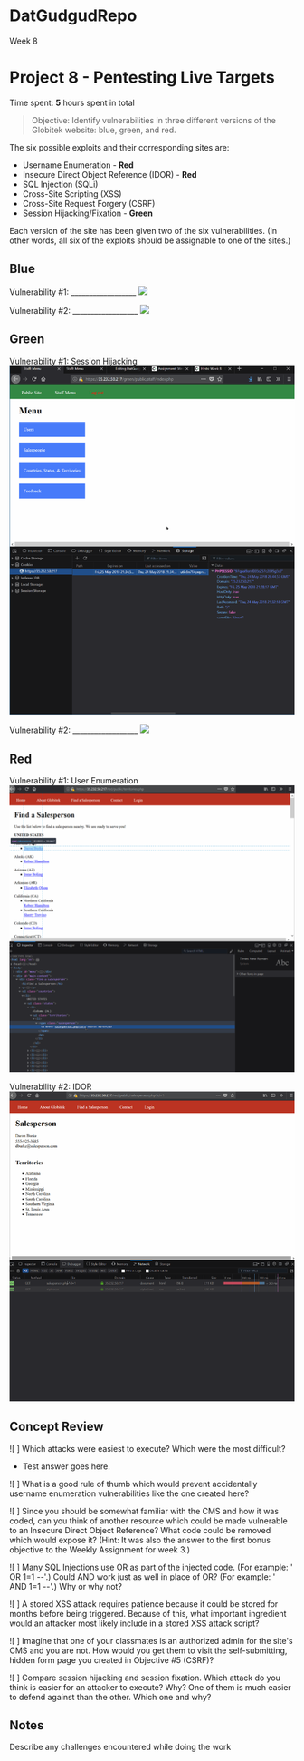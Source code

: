 # DatGudgudRepo
Week 8
# Project 8 - Pentesting Live Targets

Time spent: **5** hours spent in total

> Objective: Identify vulnerabilities in three different versions of the Globitek website: blue, green, and red.

The six possible exploits and their corresponding sites are:
* Username Enumeration - **Red**
* Insecure Direct Object Reference (IDOR) - **Red**
* SQL Injection (SQLi)
* Cross-Site Scripting (XSS)
* Cross-Site Request Forgery (CSRF)
* Session Hijacking/Fixation - **Green**

Each version of the site has been given two of the six vulnerabilities. (In other words, all six of the exploits should be assignable to one of the sites.)

## Blue

Vulnerability #1: __________________
![](https://raw.githubusercontent.com/trezzan/DatGudgudRepo/master/BlueSOMETHING.gif)

Vulnerability #2: __________________
![](https://raw.githubusercontent.com/trezzan/DatGudgudRepo/master/BlueSOMETHING.gif)


## Green

Vulnerability #1: Session Hijacking
![](https://raw.githubusercontent.com/trezzan/DatGudgudRepo/master/GreenHijack.gif)


Vulnerability #2: __________________
![](https://raw.githubusercontent.com/trezzan/DatGudgudRepo/master/GreenSOMETHING.gif)

## Red

Vulnerability #1: User Enumeration
![](https://raw.githubusercontent.com/trezzan/DatGudgudRepo/master/RedEnum.gif)

Vulnerability #2: IDOR
![](https://raw.githubusercontent.com/trezzan/DatGudgudRepo/master/RedIdor.gif)

## Concept Review

![ ] Which attacks were easiest to execute? Which were the most difficult?
* Test answer goes here. 

 ![ ] What is a good rule of thumb which would prevent accidentally username enumeration vulnerabilities like the one created here?

![ ] Since you should be somewhat familiar with the CMS and how it was coded, can you think of another resource which could be made vulnerable to an Insecure Direct Object Reference? What code could be removed which would expose it? (Hint: It was also the answer to the first bonus objective to the Weekly Assignment for week 3.)

![ ] Many SQL Injections use OR as part of the injected code. (For example: ' OR 1=1 --'.) Could AND work just as well in place of OR? (For example: ' AND 1=1 --'.) Why or why not?

![ ] A stored XSS attack requires patience because it could be stored for months before being triggered. Because of this, what important ingredient would an attacker most likely include in a stored XSS attack script?

![ ]  Imagine that one of your classmates is an authorized admin for the site's CMS and you are not. How would you get them to visit the self-submitting, hidden form page you created in Objective #5 (CSRF)?

![ ]  Compare session hijacking and session fixation. Which attack do you think is easier for an attacker to execute? Why? One of them is much easier to defend against than the other. Which one and why?

## Notes

Describe any challenges encountered while doing the work

